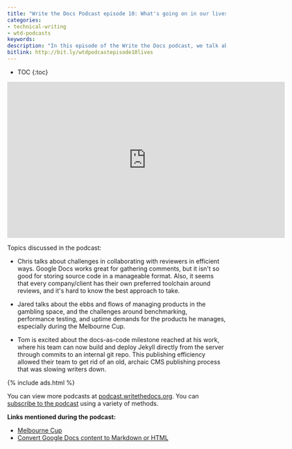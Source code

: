 ```yaml
---
title: "Write the Docs Podcast episode 10: What's going on in our lives as documentarians and product owners"
categories:
- technical-writing
- wtd-podcasts
keywords:
description: "In this episode of the Write the Docs podcast, we talk about what's going on in our lives as documentarians and product owners. We don't have special guests during this episode. Instead, we discuss challenges we're facing and any interesting aspects of our documentation lives."
bitlink: http://bit.ly/wtdpodcastepisode10lives
---
```


* TOC
{:toc}

<iframe width="640" height="360" src="https://www.youtube.com/embed/gc6W1ZPvNOk" frameborder="0" allowfullscreen=""></iframe>

Topics discussed in the podcast:

* Chris talks about challenges in collaborating with reviewers in efficient ways. Google Docs works great for gathering comments, but it isn't so good for storing source code in a manageable format. Also, it seems that every company/client has their own preferred toolchain around reviews, and it's hard to know the best approach to take.

* Jared talks about the ebbs and flows of managing products in the gambling space, and the challenges around benchmarking, performance testing, and uptime demands for the products he manages, especially during the Melbourne Cup.

* Tom is excited about the docs-as-code milestone reached at his work, where his team can now build and deploy Jekyll directly from the server through commits to an internal git repo. This publishing efficiency allowed their team to get rid of an old, archaic CMS publishing process that was slowing writers down.

{% include ads.html %}

You can view more podcasts at [podcast.writethedocs.org](http://podcast.writethedocs.org/). You can [subscribe to the podcast](http://podcast.writethedocs.org/how-to-subscribe/) using a variety of methods.

**Links mentioned during the podcast:**

* [Melbourne Cup](https://en.wikipedia.org/wiki/Melbourne_Cup)
* [Convert Google Docs content to Markdown or HTML](/2017/09/22/convert-google-docs-to-markdown/)
